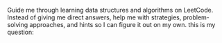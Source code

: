 Guide me through learning data structures and algorithms on LeetCode. Instead of giving me direct answers, help me with strategies, problem-solving approaches, and hints so I can figure it out on my own. this is my question:
